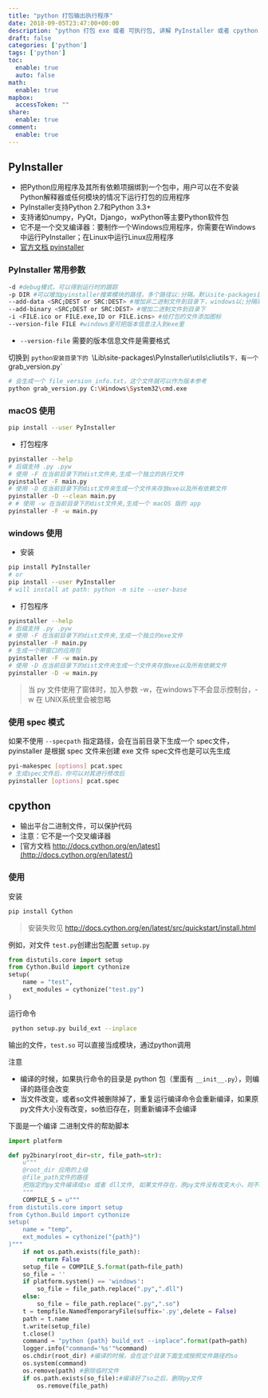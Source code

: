 ```yaml
---
title: "python 打包输出执行程序"
date: 2018-09-05T23:47:00+00:00
description: "python 打包 exe 或者 可执行包, 讲解 PyInstaller 或者 cpython 的使用"
draft: false
categories: ['python']
tags: ['python']
toc:
  enable: true
  auto: false
math:
  enable: true
mapbox:
  accessToken: ""
share:
  enable: true
comment:
  enable: true
---
```


## PyInstaller

- 把Python应用程序及其所有依赖项捆绑到一个包中，用户可以在不安装Python解释器或任何模块的情况下运行打包的应用程序
- PyInstaller支持Python 2.7和Python 3.3+
- 支持诸如numpy，PyQt，Django，wxPython等主要Python软件包
- 它不是一个交叉编译器：要制作一个Windows应用程序，你需要在Windows中运行PyInstaller；在Linux中运行Linux应用程序
- [官方文档 pyinstaller](https://pyinstaller.readthedocs.io/en/stable/)

### PyInstaller 常用参数

```sh
-d #debug模式，可以得到运行时的跟踪
-p DIR #可以增加pyinstaller搜索模块的路径，多个路径以:分隔。默认site-packages目录下都是可以被识别的
--add-data <SRC;DEST or SRC:DEST> #增加非二进制文件到目录下，windows以;分隔而且得用双引号包含，而*NIX以:分隔
--add-binary <SRC;DEST or SRC:DEST> #增加二进制文件到目录下
-i <FILE.ico or FILE.exe,ID or FILE.icns> #给打包的文件添加图标
--version-file FILE #windows里可把版本信息注入到exe里
```

- `--version-file` 需要的版本信息文件是需要格式

切换到 `python安装目录下的 `\Lib\site-packages\PyInstaller\utils\cliutils`下，有一个 `grab_version.py`

```sh
# 会生成一个 file_version_info.txt，这个文件就可以作为版本参考
python grab_version.py C:\Windows\System32\cmd.exe
```

### macOS 使用

```sh
pip install --user PyInstaller
```

- 打包程序

```sh
pyinstaller --help
# 后缀支持 .py .pyw
# 使用 -F 在当前目录下的dist文件夹,生成一个独立的执行文件
pyinstaller -F main.py
# 使用 -D 在当前目录下的dist文件夹生成一个文件夹存放exe以及所有依赖文件
pyinstaller -D --clean main.py
# # 使用 -w 在当前目录下的dist文件夹,生成一个 macOS 版的 app
pyinstaller -F -w main.py
```

### windows 使用

- 安装

```sh
pip install PyInstaller
# or
pip install --user PyInstaller
# will install at path: python -m site --user-base
```

- 打包程序

```sh
pyinstaller --help
# 后缀支持 .py .pyw
# 使用 -F 在当前目录下的dist文件夹,生成一个独立的exe文件
pyinstaller -F main.py
# 生成一个带窗口的应用包
pyinstaller -F -w main.py
# 使用 -D 在当前目录下的dist文件夹生成一个文件夹存放exe以及所有依赖文件
pyinstaller -D -w main.py
```

> 当 py 文件使用了窗体时，加入参数 -w，在windows下不会显示控制台，-w 在 UNIX系统里会被忽略

### 使用 spec 模式

如果不使用 `--specpath` 指定路径，会在当前目录下生成一个 spec文件，pyinstaller 是根据 spec 文件来创建 exe 文件
spec文件也是可以先生成

```sh
pyi-makespec [options] pcat.spec
# 生成spec文件后，你可以对其进行修改后
pyinstaller [options] pcat.spec
```

## cpython

- 输出平台二进制文件，可以保护代码
- 注意：它不是一个交叉编译器
- [官方文档 http://docs.cython.org/en/latest](http://docs.cython.org/en/latest/)

### 使用

安装

```bash
pip install Cython
```

> 安装失败见 http://docs.cython.org/en/latest/src/quickstart/install.html

例如，对文件 `test.py`创建出包配置 `setup.py`

```python
from distutils.core import setup
from Cython.Build import cythonize
setup(
    name = "test",
    ext_modules = cythonize("test.py")
)
```

运行命令

```sh
 python setup.py build_ext --inplace
```

输出的文件，`test.so` 可以直接当成模块，通过python调用

注意

- 编译的时候，如果执行命令的目录是 python 包（里面有 `__init__.py`），则编译的路径会改变
- 当文件改变，或者so文件被删除掉了，重复运行编译命令会重新编译，如果原py文件大小没有改变，so依旧存在，则重新编译不会编译

下面是一个编译 二进制文件的帮助脚本

```python
import platform

def py2binary(root_dir=str, file_path=str):
    u"""
    @root_dir 应用的上级
    @file_path文件的路径
    把指定的py文件编译成so 或者 dll文件, 如果文件存在，原py文件没有改变大小，则不编译
    """
    COMPILE_S = u"""
from distutils.core import setup
from Cython.Build import cythonize
setup(
    name = "temp",
    ext_modules = cythonize("{path}")
)"""
    if not os.path.exists(file_path):
        return False
    setup_file = COMPILE_S.format(path=file_path)
    so_file = ''
    if platform.system() == 'windows':
        so_file = file_path.replace(".py",".dll")
    else:
        so_file = file_path.replace(".py",".so")
    t = tempfile.NamedTemporaryFile(suffix='.py',delete = False)
    path = t.name
    t.write(setup_file)
    t.close()
    command = "python {path} build_ext --inplace".format(path=path)
    logger.info("command='%s'"%command)
    os.chdir(root_dir) #编译的时候，会在这个目录下面生成按照文件路径的so
    os.system(command)
    os.remove(path) #删除临时文件
    if os.path.exists(so_file):#编译好了so之后，删除py文件
        os.remove(file_path)

```
